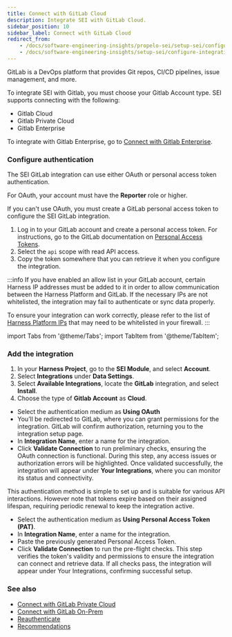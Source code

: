 ```yaml
---
title: Connect with GitLab Cloud
description: Integrate SEI with GitLab Cloud.
sidebar_position: 10
sidebar_label: Connect with GitLab Cloud
redirect_from:
    - /docs/software-engineering-insights/propelo-sei/setup-sei/configure-integrations/gitlab/sei-integration-gitlab 
    - /docs/software-engineering-insights/setup-sei/configure-integrations/gitlab/sei-integration-gitlab
---
```


GitLab is a DevOps platform that provides Git repos, CI/CD pipelines, issue management, and more.

To integrate SEI with Gitlab, you must choose your Gitlab Account type. SEI supports connecting with the following:

* Gitlab Cloud
* Gitlab Private Cloud
* Gitlab Enterprise

To integrate with Gitlab Enterprise, go to [Connect with Gitlab Enterprise](/docs/software-engineering-insights/propelo-sei/setup-sei/configure-integrations/gitlab/sei-integration-gitlab).

### Configure authentication

The SEI GitLab integration can use either OAuth or personal access token authentication.

For OAuth, your account must have the **Reporter** role or higher.

If you can't use OAuth, you must create a GitLab personal access token to configure the SEI GitLab integration.

1. Log in to your GitLab account and create a personal access token. For instructions, go to the GitLab documentation on [Personal Access Tokens](https://docs.gitlab.com/ee/user/profile/personal_access_tokens.html).
2. Select the `api` scope with read API access.
3. Copy the token somewhere that you can retrieve it when you configure the integration.

:::info
If you have enabled an allow list in your GitLab account, certain Harness IP addresses must be added to it in order to allow communication between the Harness Platform and GitLab. If the necessary IPs are not whitelisted, the integration may fail to authenticate or sync data properly.

To ensure your integration can work correctly, please refer to the list of [Harness Platform IPs](/docs/platform/references/allowlist-harness-domains-and-ips) that may need to be whitelisted in your firewall.
:::

import Tabs from '@theme/Tabs';
import TabItem from '@theme/TabItem';

### Add the integration

1. In your **Harness Project**, go to the **SEI Module**, and select **Account**.
2. Select **Integrations** under **Data Settings**.
3. Select **Available Integrations**, locate the **GitLab** integration, and select **Install**.
4. Choose the type of **Gitlab Account** as **Cloud**.

<Tabs>
  <TabItem value="oauth" label="Using OAuth" default>

* Select the authentication medium as **Using OAuth**
* You’ll be redirected to GitLab, where you can grant permissions for the integration. GitLab will confirm authorization, returning you to the integration setup page.
* In **Integration Name**, enter a name for the integration.
* Click **Validate Connection** to run preliminary checks, ensuring the OAuth connection is functional. During this step, any access issues or authorization errors will be highlighted. Once validated successfully, the integration will appear under **Your Integrations**, where you can monitor its status and connectivity.

</TabItem>
  <TabItem value="pat" label="Using Personal Access Token">

This authentication method is simple to set up and is suitable for various API interactions. However note that tokens expire based on their assigned lifespan, requiring periodic renewal to keep the integration active.

* Select the authentication medium as **Using Personal Access Token (PAT)**.
* In **Integration Name**, enter a name for the integration.
* Paste the previously generated Personal Access Token.
* Click **Validate Connection** to run the pre-flight checks. This step verifies the token's validity and permissions to ensure the integration can connect and retrieve data. If all checks pass, the integration will appear under Your Integrations, confirming successful setup.

</TabItem>
</Tabs>

### See also

* [Connect with GitLab Private Cloud](/docs/software-engineering-insights/propelo-sei/setup-sei/configure-integrations/gitlab/sei-gitlab-private-cloud)
* [Connect with GitLab On-Prem](/docs/software-engineering-insights/propelo-sei/setup-sei/configure-integrations/gitlab/sei-gitlab-onprem)
* [Reauthenticate](/docs/software-engineering-insights/propelo-sei/setup-sei/configure-integrations/reauthenticate-integration)
* [Recommendations](/docs/software-engineering-insights/propelo-sei/setup-sei/configure-integrations/gitlab/sei-gitlab-recommendations)
